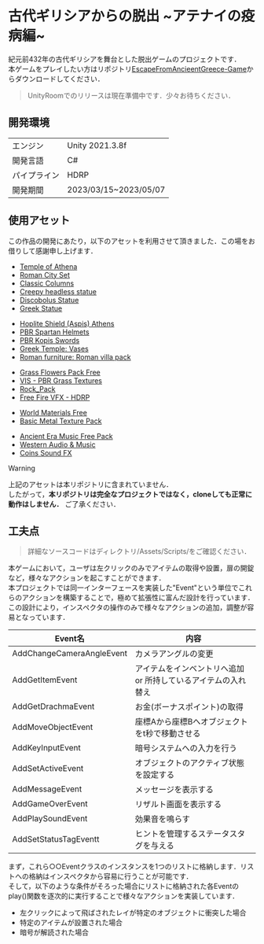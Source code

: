 # 古代ギリシアからの脱出 \~アテナイの疫病編~
紀元前432年の古代ギリシアを舞台とした脱出ゲームのプロジェクトです．<br>
本ゲームをプレイしたい方はリポジトリ[EscapeFromAncieentGreece-Game](https://github.com/lychee1223/EscapeFromAncieentGreece-Game)からダウンロードしてください．<br>
> UnityRoomでのリリースは現在準備中です．少々お待ちください．


## 開発環境
<table>
  <tr>
    <td> エンジン </td>
    <td> Unity 2021.3.8f </td>
  </tr>
  <tr>
    <td> 開発言語 </td>
    <td> C# </td>
  </tr>
  <tr>
    <td> パイプライン </td> 
    <td> HDRP </td>
  </tr>
  <tr>
    <td> 開発期間 </td> 
    <td> 2023/03/15~2023/05/07 </td>
  </tr>
</table>


## 使用アセット
この作品の開発にあたり，以下のアセットを利用させて頂きました．この場をお借りして感謝申し上げます．<br>
<!-- 建築 -->
- [Temple of Athena](https://assetstore.unity.com/packages/3d/environments/historic/temple-of-athena-86198)
- [Roman City Set](https://assetstore.unity.com/packages/3d/environments/historic/roman-city-set-168930)
- [Classic Columns](https://assetstore.unity.com/packages/3d/environments/historic/classic-columns-58062)
- [Creepy headless statue](https://assetstore.unity.com/packages/3d/props/exterior/creepy-headless-statue-196390)
- [Discobolus Statue](https://assetstore.unity.com/packages/3d/props/discobolus-statue-107544)
- [Greek Statue](https://assetstore.unity.com/packages/3d/props/greek-statue-190814)
<!-- 小道具 -->
- [Hoplite Shield (Aspis) Athens](https://assetstore.unity.com/packages/3d/props/weapons/hoplite-shield-aspis-athens-160185)
- [PBR Spartan Helmets](https://assetstore.unity.com/packages/3d/props/clothing/armor/pbr-spartan-helmets-230926)
- [PBR Kopis Swords](https://assetstore.unity.com/packages/3d/props/weapons/pbr-kopis-swords-231378)
- [Greek Temple: Vases](https://assetstore.unity.com/packages/3d/environments/historic/greek-temple-vases-149134)
- [Roman furniture: Roman villa pack](https://assetstore.unity.com/packages/3d/props/furniture/roman-furniture-roman-villa-pack-165586)
<!-- 環境 -->
- [Grass Flowers Pack Free](https://assetstore.unity.com/packages/2d/textures-materials/nature/grass-flowers-pack-free-138810)
- [VIS - PBR Grass Textures](https://assetstore.unity.com/packages/2d/textures-materials/floors/vis-pbr-grass-textures-198071)
- [Rock_Pack](https://assetstore.unity.com/packages/3d/environments/landscapes/rock-pack-210536)
- [Free Fire VFX - HDRP](https://assetstore.unity.com/packages/vfx/free-fire-vfx-hdrp-239742)
<!-- Material -->
- [World Materials Free](https://assetstore.unity.com/packages/2d/textures-materials/world-materials-free-150182)
- [Basic Metal Texture Pack](https://assetstore.unity.com/packages/2d/textures-materials/metals/basic-metal-texture-pack-37402)
<!-- Audio -->
- [Ancient Era Music Free Pack](https://assetstore.unity.com/packages/audio/music/ancient-era-music-free-pack-146823)
- [Western Audio & Music](https://assetstore.unity.com/packages/audio/sound-fx/western-audio-music-67788)
- [Coins Sound FX](https://assetstore.unity.com/packages/audio/sound-fx/foley/coins-sound-fx-29320)

> [!WARNING]
> 上記のアセットは本リポジトリに含まれていません．<br>
> したがって，**本リポジトリは完全なプロジェクトではなく，cloneしても正常に動作はしません．** ご了承ください．


## 工夫点
> 詳細なソースコードはディレクトリ/Assets/Scripts/をご確認ください．

本ゲームにおいて，ユーザは左クリックのみでアイテムの取得や設置，扉の開錠など，様々なアクションを起こすことができます．<br>
本プロジェクトでは同一インターフェースを実装した"Event"という単位でこれらのアクションを構築することで，極めて拡張性に富んだ設計を行っています．<br>
この設計により，インスペクタの操作のみで様々なアクションの追加，調整が容易となっています．

|Event名 | 内容 |
| --- | --- | 
| AddChangeCameraAngleEvent | カメラアングルの変更 |
| AddGetItemEvent | アイテムをインベントリへ追加 or 所持しているアイテムの入れ替え |
| AddGetDrachmaEvent | お金(ボーナスポイント)の取得 |
| AddMoveObjectEvent | 座標Aから座標Bへオブジェクトをt秒で移動させる |
| AddKeyInputEvent | 暗号システムへの入力を行う |
| AddSetActiveEvent | オブジェクトのアクティブ状態を設定する |
| AddMessageEvent | メッセージを表示する |
| AddGameOverEvent | リザルト画面を表示する |
| AddPlaySoundEvent | 効果音を鳴らす |
| AddSetStatusTagEventt | ヒントを管理するステータスタグを与える | 

まず，これら○○Eventクラスのインスタンスを1つのリストに格納します．リストへの格納はインスペクタから容易に行うことが可能です．<br>
そして，以下のような条件がそろった場合にリストに格納された各Eventのplay()関数を逐次的に実行することで様々なアクションを実装しています．
- 左クリックによって飛ばされたレイが特定のオブジェクトに衝突した場合
- 特定のアイテムが設置された場合
- 暗号が解読された場合

